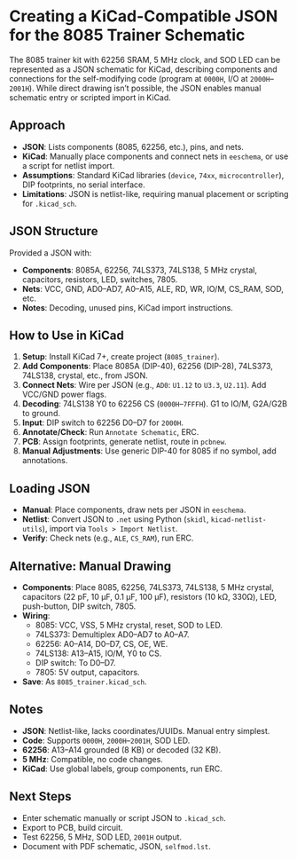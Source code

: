 # Creating a KiCad-Compatible JSON for the 8085 Trainer Schematic

The 8085 trainer kit with 62256 SRAM, 5 MHz clock, and SOD LED can be represented as a JSON schematic for KiCad, describing components and connections for the self-modifying code (program at `0000H`, I/O at `2000H`–`2001H`). While direct drawing isn’t possible, the JSON enables manual schematic entry or scripted import in KiCad.

## Approach
- **JSON**: Lists components (8085, 62256, etc.), pins, and nets.
- **KiCad**: Manually place components and connect nets in `eeschema`, or use a script for netlist import.
- **Assumptions**: Standard KiCad libraries (`device`, `74xx`, `microcontroller`), DIP footprints, no serial interface.
- **Limitations**: JSON is netlist-like, requiring manual placement or scripting for `.kicad_sch`.

## JSON Structure
Provided a JSON with:
- **Components**: 8085A, 62256, 74LS373, 74LS138, 5 MHz crystal, capacitors, resistors, LED, switches, 7805.
- **Nets**: VCC, GND, AD0–AD7, A0–A15, ALE, RD, WR, IO/M, CS_RAM, SOD, etc.
- **Notes**: Decoding, unused pins, KiCad import instructions.

## How to Use in KiCad
1. **Setup**: Install KiCad 7+, create project (`8085_trainer`).
2. **Add Components**: Place 8085A (DIP-40), 62256 (DIP-28), 74LS373, 74LS138, crystal, etc., from JSON.
3. **Connect Nets**: Wire per JSON (e.g., `AD0`: `U1.12` to `U3.3`, `U2.11`). Add VCC/GND power flags.
4. **Decoding**: 74LS138 Y0 to 62256 CS (`0000H`–`7FFFH`). G1 to IO/M, G2A/G2B to ground.
5. **Input**: DIP switch to 62256 D0–D7 for `2000H`.
6. **Annotate/Check**: Run `Annotate Schematic`, ERC.
7. **PCB**: Assign footprints, generate netlist, route in `pcbnew`.
8. **Manual Adjustments**: Use generic DIP-40 for 8085 if no symbol, add annotations.

## Loading JSON
- **Manual**: Place components, draw nets per JSON in `eeschema`.
- **Netlist**: Convert JSON to `.net` using Python (`skidl`, `kicad-netlist-utils`), import via `Tools > Import Netlist`.
- **Verify**: Check nets (e.g., `ALE`, `CS_RAM`), run ERC.

## Alternative: Manual Drawing
- **Components**: Place 8085, 62256, 74LS373, 74LS138, 5 MHz crystal, capacitors (22 pF, 10 µF, 0.1 µF, 100 µF), resistors (10 kΩ, 330Ω), LED, push-button, DIP switch, 7805.
- **Wiring**:
  - 8085: VCC, VSS, 5 MHz crystal, reset, SOD to LED.
  - 74LS373: Demultiplex AD0–AD7 to A0–A7.
  - 62256: A0–A14, D0–D7, CS, OE, WE.
  - 74LS138: A13–A15, IO/M, Y0 to CS.
  - DIP switch: To D0–D7.
  - 7805: 5V output, capacitors.
- **Save**: As `8085_trainer.kicad_sch`.

## Notes
- **JSON**: Netlist-like, lacks coordinates/UUIDs. Manual entry simplest.
- **Code**: Supports `0000H`, `2000H`–`2001H`, SOD LED.
- **62256**: A13–A14 grounded (8 KB) or decoded (32 KB).
- **5 MHz**: Compatible, no code changes.
- **KiCad**: Use global labels, group components, run ERC.

## Next Steps
- Enter schematic manually or script JSON to `.kicad_sch`.
- Export to PCB, build circuit.
- Test 62256, 5 MHz, SOD LED, `2001H` output.
- Document with PDF schematic, JSON, `selfmod.lst`.